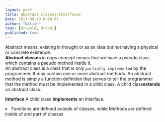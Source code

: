 ```yaml
---
layout: post
title: Abstract Classes/Interfaces
Date: 2017-09-19 8:10:01
author: "Nitish"
tags: [Drupal8, Drupal]
published: true
---
```


Abstract means: existing in thought or as an idea but not having a physical or concrete existence.<br />
<b>Abstract classes</b> in oops concept means that we have a pseudo class which contains a pseudo method inside it.<br />
An abstract class is a class that is only `partially implemented` by the programmer. It may contain one or more abstract methods. An abstract method is simply a function definition that serves to tell the programmer that the method must be implemented in a child class. A child class<b>extends</b> an abstract class.

<b>Interface </b>
A child class <b> implements</b> an Interface.
<li>
Functions are defined outside of classes, while Methods are defined inside of and part of classes.
</li>
